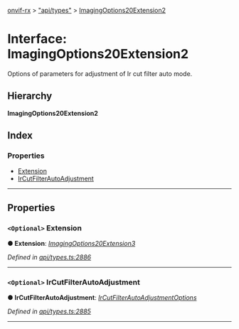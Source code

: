 [onvif-rx](../README.md) > ["api/types"](../modules/_api_types_.md) > [ImagingOptions20Extension2](../interfaces/_api_types_.imagingoptions20extension2.md)

# Interface: ImagingOptions20Extension2

Options of parameters for adjustment of Ir cut filter auto mode.

## Hierarchy

**ImagingOptions20Extension2**

## Index

### Properties

* [Extension](_api_types_.imagingoptions20extension2.md#extension)
* [IrCutFilterAutoAdjustment](_api_types_.imagingoptions20extension2.md#ircutfilterautoadjustment)

---

## Properties

<a id="extension"></a>

### `<Optional>` Extension

**● Extension**: *[ImagingOptions20Extension3](_api_types_.imagingoptions20extension3.md)*

*Defined in [api/types.ts:2886](https://github.com/patrickmichalina/onvif-rx/blob/034e4d6/src/api/types.ts#L2886)*

___
<a id="ircutfilterautoadjustment"></a>

### `<Optional>` IrCutFilterAutoAdjustment

**● IrCutFilterAutoAdjustment**: *[IrCutFilterAutoAdjustmentOptions](_api_types_.ircutfilterautoadjustmentoptions.md)*

*Defined in [api/types.ts:2885](https://github.com/patrickmichalina/onvif-rx/blob/034e4d6/src/api/types.ts#L2885)*

___

